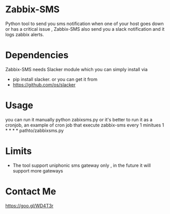 # Zabbix-SMS
Python tool to send you sms notification when one of your host goes down or has a critical issue , Zabbix-SMS also send you a slack notification
and it logs zabbix alerts.

 
# Dependencies
Zabbix-SMS needs Slacker module which you can simply install via
- pip install slacker.  or you can get it from
- https://github.com/os/slacker

# Usage
you can run it manually 
python zabixsms.py or it's better to run it as a cronjob, an example of cron job that execute zabbix-sms every 1 minitues
1 * * * * pathto/zabbixsms.py


# Limits
- The tool support uniphonic sms gateway only , in the future it will support more gateways


# Contact Me
https://goo.gl/WD4T3r
